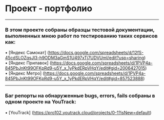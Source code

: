 # Проект - портфолио

----
### В этом проекте собраны образцы тестовой документации, выполненных мною работ по тестированию таких сервисов как: 
•	[Яндекс Самокат] (https://docs.google.com/spreadsheets/d/12fS-45cdSLOZqsJl3-h9ODM3aGmS1U497xTj7UDVUmI/edit?usp=sharing) <br>
•	[Яндекс Прилавок] (https://docs.google.com/spreadsheets/d/1PVP4a-845PbJnKt99OFKpRd9-u5Y_x_1yPkdERpVHqY/edit#gid=2006427015) <br>
•	[Яндекс Метро] (https://docs.google.com/spreadsheets/d/1PVP4a-845PbJnKt99OFKpRd9-u5Y_x_1yPkdERpVHqY/edit#gid=857523888) <br>

----
### Баг репорты на обнаруженные bugs, errors, fails собраны в одном проекте на YouTrack:
•	[YouTrack] (https://pro102.youtrack.cloud/projects/0-1?isNew=default)
